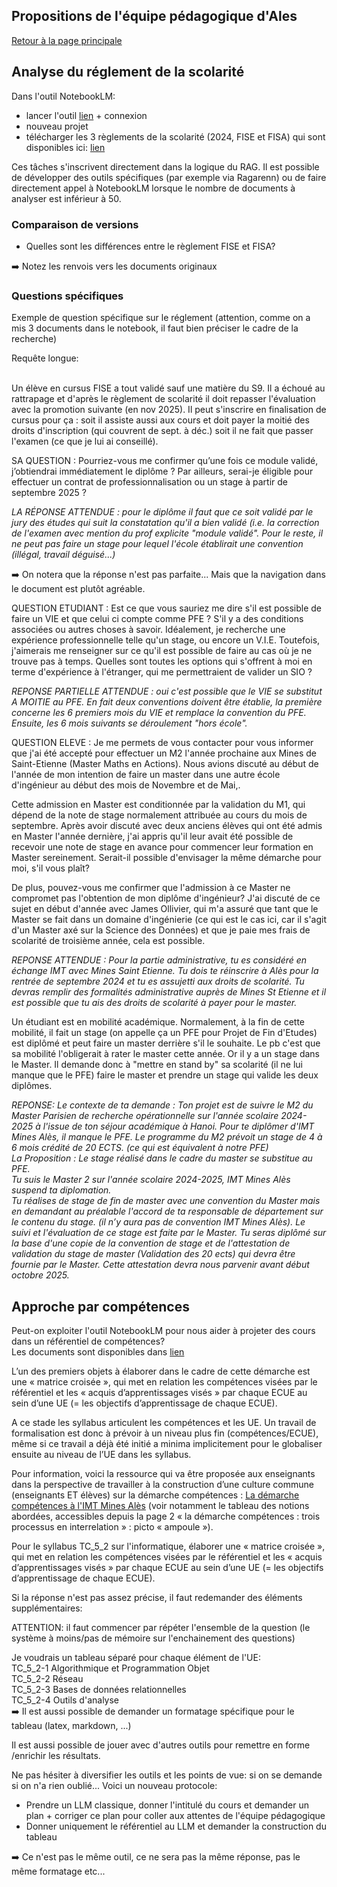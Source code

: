 ## Propositions de l'équipe pédagogique d'Ales

[Retour à la page principale](./)

## Analyse du réglement de la scolarité

Dans l'outil NotebookLM:
* lancer l'outil [lien](https://notebooklm.google.com/) + connexion
* nouveau projet
* télécharger les 3 règlements de la scolarité (2024, FISE et FISA) qui sont disponibles ici: [lien](https://github.com/vguigue/tuto-LLM/tree/main/ressources)


Ces tâches s'inscrivent directement dans la logique du RAG. Il est possible de développer des outils spécifiques (par exemple via Ragarenn) ou de faire directement appel à NotebookLM lorsque le nombre de documents à analyser est inférieur à 50.


### Comparaison de versions

<div class="ex-box">


<ul>
<li>Quelles sont les différences entre le règlement FISE et FISA?</li>
</ul>
➡️ Notez les renvois vers les documents originaux
</div>

### Questions spécifiques

Exemple de question spécifique sur le réglement (attention, comme on a mis 3 documents dans le notebook, il faut bien préciser le cadre de la recherche)

<div class="ex-box">

Requête longue:<BR><BR>

Un élève en cursus FISE a tout validé sauf une matière du S9. Il a échoué au rattrapage et d'après le règlement de scolarité il doit repasser l'évaluation avec la promotion suivante (en nov 2025). Il peut s'inscrire en finalisation de cursus pour ça : soit il assiste aussi aux cours et doit payer la moitié des droits d'inscription (qui couvrent de sept. à déc.) soit il ne fait que passer l'examen (ce que je lui ai conseillé).

SA QUESTION : Pourriez-vous me confirmer qu’une fois ce module validé, j’obtiendrai immédiatement le diplôme ? Par ailleurs, serai-je éligible pour effectuer un contrat de professionnalisation ou un stage à partir de septembre 2025 ?

</div>

*LA RÉPONSE ATTENDUE : pour le diplôme il faut que ce soit validé par le jury des études qui suit la constatation qu'il a bien validé (i.e. la correction de l'examen avec mention du prof explicite "module validé". Pour le reste, il ne peut pas faire un stage pour lequel l'école établirait une convention (illégal, travail déguisé...)*

➡️ On notera que la réponse n'est pas parfaite... Mais que la navigation dans le document est plutôt agréable.

<div class="ex-box">
QUESTION ETUDIANT : Est ce que vous sauriez me dire s'il est possible de faire un VIE et que celui ci compte comme PFE ? S'il y a des conditions associées ou autres
choses à savoir. Idéalement, je recherche une expérience professionnelle telle qu'un stage, ou encore un V.I.E. Toutefois, j'aimerais me renseigner sur ce qu'il est possible de faire au cas où je ne trouve pas à temps. Quelles sont toutes les options qui s'offrent à moi en terme d'expérience à l'étranger, qui me permettraient de valider un SIO ?
</div>

*REPONSE PARTIELLE ATTENDUE : oui c'est possible que le VIE se substitut A MOITIE au PFE. En fait deux conventions doivent être établie,  la première concerne les 6 premiers mois du VIE et remplace la convention du PFE. Ensuite, les 6 mois suivants se déroulement "hors école".*


<div class="ex-box">
QUESTION ELEVE : Je me permets de vous contacter pour vous informer que j'ai été accepté pour effectuer un M2 l'année prochaine aux Mines de Saint-Etienne (Master Maths en Actions). Nous avions discuté au début de l'année de mon intention de faire un master dans une autre école d'ingénieur au début des mois de Novembre et de Mai,.

Cette admission en Master  est conditionnée par la validation du M1, qui dépend de la note de stage normalement attribuée au cours du mois de septembre. Après avoir discuté avec deux anciens élèves qui ont été admis en Master l'année dernière, j'ai appris qu'il leur avait été possible de recevoir une note de stage en avance pour commencer leur formation en Master sereinement. Serait-il possible d'envisager la même démarche pour moi, s'il vous plaît?

De plus, pouvez-vous me confirmer que l'admission à ce Master ne compromet pas l'obtention de mon diplôme d'ingénieur? J'ai discuté de ce sujet en début d'année avec James Ollivier, qui m'a assuré que tant que le Master se fait dans un domaine d'ingénierie (ce qui est le cas ici, car il s'agit d'un Master axé sur la Science des Données) et que je paie mes frais de scolarité de troisième année, cela est possible.
</div>

*REPONSE ATTENDUE : Pour la partie administrative, tu es considéré en échange IMT avec Mines Saint Etienne. Tu dois te réinscrire à Alès pour la rentrée de septembre 2024 et tu es assujetti aux droits de scolarité. Tu devras remplir des formalités administrative auprès de Mines St Etienne et il est possible que tu ais des droits de scolarité à payer pour le master.*

<div class="ex-box">
Un étudiant est en mobilité académique. Normalement, à la fin de cette mobilité, il fait un stage (on appelle ça un PFE pour Projet de Fin d'Etudes) est diplômé et peut faire un master derrière s'il le souhaite. Le pb c'est que sa mobilité l'obligerait à rater le master cette année. Or il y a un stage dans le Master. Il demande donc à "mettre en stand by" sa scolarité (il ne lui manque que le PFE) faire le master et prendre un stage qui valide les deux diplômes. 
</div>

*REPONSE:  Le contexte de ta demande : Ton projet est de suivre le M2 du Master Parisien de recherche opérationnelle sur l'année scolaire 2024-2025 à l'issue de ton séjour académique à Hanoi. Pour te diplômer d'IMT Mines Alès, il manque le PFE. Le programme du M2 prévoit un stage de 4 à 6 mois crédité de 20 ECTS. (ce qui est équivalent à notre PFE) <BR> La Proposition : Le stage réalisé dans le cadre du master se substitue au PFE.<BR> Tu suis le Master 2 sur l'année scolaire 2024-2025, IMT Mines Alès suspend ta diplomation.<BR> Tu réalises de stage de fin de master avec une convention du Master mais en demandant au préalable l'accord de ta responsable de département sur le contenu du stage. (il n’y aura pas de convention IMT Mines Alès). Le suivi et l'évaluation de ce stage est faite par le Master. Tu seras diplômé sur la base d'une copie de la convention de stage et de l'attestation de validation du stage de master (Validation des 20 ects) qui devra être fournie par le Master. Cette attestation devra nous parvenir avant début octobre 2025.*

## Approche par compétences

Peut-on exploiter l'outil NotebookLM pour nous aider à projeter des cours dans un référentiel de compétences?
<BR>
Les documents sont disponibles dans [lien](https://github.com/vguigue/tuto-LLM/tree/main/ressources/APC)

L’un des premiers objets à élaborer dans le cadre de cette démarche est une « matrice croisée », qui met en relation les compétences visées par le référentiel et les « acquis d’apprentissages visés » par chaque ECUE au sein d’une UE (= les objectifs d’apprentissage de chaque ECUE). 

A ce stade les syllabus articulent les compétences et les UE. Un travail de formalisation est donc à prévoir à un niveau plus fin (compétences/ECUE), même si ce travail a déjà été initié a minima implicitement pour le globaliser ensuite au niveau de l’UE dans les syllabus.


Pour information, voici la ressource qui va être proposée aux enseignants dans la perspective de travailler à la construction d’une culture commune (enseignants ET élèves) sur la démarche compétences : [La démarche compétences à l'IMT Mines Alès](https://view.genially.com/680202032f83150f653403f6/interactive-content-la-demarche-competences-a-limt-mines-ales) (voir notamment le tableau des notions abordées, accessibles depuis la page 2 « la démarche compétences : trois processus en interrelation » : picto « ampoule »).

<div class="ex-box">
Pour le syllabus TC_5_2 sur l'informatique,  élaborer  une « matrice croisée », qui met en relation les compétences visées par le référentiel et les « acquis d’apprentissages visés » par chaque ECUE au sein d’une UE (= les objectifs d’apprentissage de chaque ECUE).
</div>

Si la réponse n'est pas assez précise, il faut redemander des éléments supplémentaires:

<div class="ex-box">
ATTENTION: il faut commencer par répéter l'ensemble de la question (le système à moins/pas de mémoire sur l'enchainement des questions) 

Je voudrais un tableau séparé pour chaque élément de l'UE:<BR>
TC_5_2-1 Algorithmique et Programmation Objet
<BR>
TC_5_2-2 Réseau
<BR>
TC_5_2-3 Bases de données relationnelles
<BR>
TC_5_2-4 Outils d'analyse
<BR>
➡️ Il est aussi possible de demander un formatage spécifique pour le tableau (latex, markdown, ...)
</div>

Il est aussi possible de jouer avec d'autres outils pour remettre en forme /enrichir les résultats.

<div class="ex-box">

Ne pas hésiter à diversifier les outils et les points de vue:
si on se demande si on n'a rien oublié... Voici un nouveau protocole:

<ul>
<li>Prendre un LLM classique, donner l'intitulé du cours et demander un plan + corriger ce plan pour coller aux attentes de l'équipe pédagogique</li>
<li>Donner uniquement le référentiel au LLM et demander la construction du tableau</li>
</ul>

➡️ Ce n'est pas le même outil, ce ne sera pas la même réponse, pas le même formatage etc...

</div>